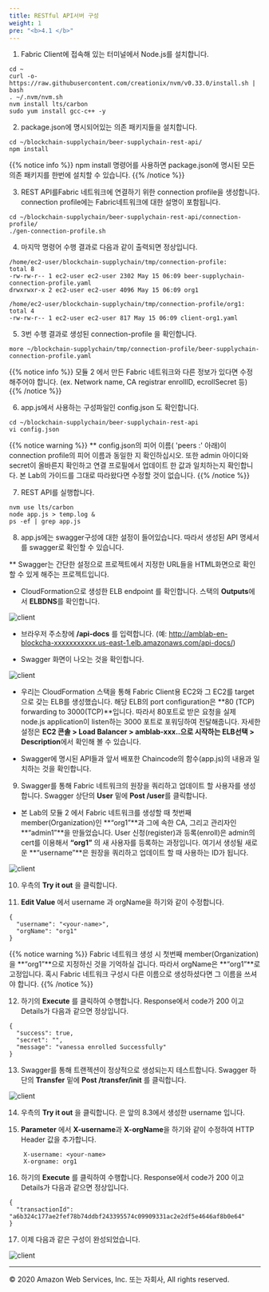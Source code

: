 ```yaml
---
title: RESTful API서버 구성
weight: 1
pre: "<b>4.1 </b>"
---
```


1. Fabric Client에 접속해 있는 터미널에서 Node.js를 설치합니다. 

```
cd ~
curl -o- https://raw.githubusercontent.com/creationix/nvm/v0.33.0/install.sh | bash
. ~/.nvm/nvm.sh 
nvm install lts/carbon
sudo yum install gcc-c++ -y
```

2. package.json에 명시되어있는 의존 패키지들을 설치합니다. 
```
cd ~/blockchain-supplychain/beer-supplychain-rest-api/ 
npm install
```

{{% notice info %}}
npm install 명령어를 사용하면 package.json에 명시된 모든 의존 패키지를 한번에 설치할 수 있습니다.
{{% /notice %}}

3. REST API를Fabric 네트워크에 연결하기 위한 connection profile을 생성합니다. connection profile에는 Fabric네트워크에 대한 설명이 포함됩니다.
```
cd ~/blockchain-supplychain/beer-supplychain-rest-api/connection-profile/
./gen-connection-profile.sh
```

4. 마지막 명령어 수행 결과로 다음과 같이 출력되면 정상입니다. 

```
/home/ec2-user/blockchain-supplychain/tmp/connection-profile:
total 8
-rw-rw-r-- 1 ec2-user ec2-user 2302 May 15 06:09 beer-supplychain-connection-profile.yaml
drwxrwxr-x 2 ec2-user ec2-user 4096 May 15 06:09 org1

/home/ec2-user/blockchain-supplychain/tmp/connection-profile/org1:
total 4
-rw-rw-r-- 1 ec2-user ec2-user 817 May 15 06:09 client-org1.yaml
```

5. 3번 수행 결과로 생성된 connection-profile 을 확인합니다. 
```
more ~/blockchain-supplychain/tmp/connection-profile/beer-supplychain-connection-profile.yaml
```

{{% notice info %}}
모듈 2 에서 만든 Fabric 네트워크와 다른 정보가 있다면 수정 해주어야 합니다. (ex. Network name, CA registrar enrollID, ecrollSecret 등) 
{{% /notice %}}

6. app.js에서 사용하는 구성파일인 config.json 도 확인합니다. 
```
cd ~/blockchain-supplychain/beer-supplychain-rest-api
vi config.json
```

{{% notice warning %}}
** config.json의 피어 이름( 'peers :' 아래)이 connection profile의 피어 이름과 동일한 지 확인하십시오. 또한 admin 아이디와 secret이 올바른지 확인하고 연결 프로필에서 업데이트 한 값과 일치하는지 확인합니다. 본 Lab의 가이드를 그대로 따라왔다면 수정할 것이 없습니다. 
{{% /notice %}}

7. REST API를 실행합니다. 
```
nvm use lts/carbon
node app.js > temp.log & 
ps -ef | grep app.js
```

8. app.js에는 swagger구성에 대한 설정이 들어있습니다. 따라서 생성된 API 명세서를 swagger로 확인할 수 있습니다. 

** Swagger는 간단한 설정으로 프로젝트에서 지정한 URL들을 HTML화면으로 확인할 수 있게 해주는 프로젝트입니다.  

- CloudFormation으로 생성한 ELB endpoint 를 확인합니다. 스택의 **Outputs**에서 **ELBDNS**를 확인합니다. 

![client](/lab5/images/rest_1.png)

- 브라우저 주소창에 **<ELBDNS>/api-docs** 를 입력합니다. (예: http://amblab-en-blockcha-xxxxxxxxxxx.us-east-1.elb.amazonaws.com/api-docs/)

- Swagger 화면이 나오는 것을 확인합니다. 

![client](/lab5/images/rest_2.png)

- 우리는 CloudFormation 스택을 통해 Fabric Client용 EC2와 그 EC2를 target 으로 갖는 ELB를 생성했습니다. 해당 ELB의 port configuration은 **80 (TCP) forwarding to 3000(TCP)**입니다. 따라서 80포트로 받은 요청을 실제 node.js application이 listen하는 3000 포트로 포워딩하여 전달해줍니다. 
자세한 설정은 **EC2 콘솔 > Load Balancer > amblab-xxx..으로 시작하는 ELB선택 > Description**에서 확인해 볼 수 있습니다.

- Swagger에 명시된 API들과 앞서 배포한 Chaincode의 함수(app.js)의 내용과 일치하는 것을 확인합니다. 

9. Swagger를 통해 Fabric 네트워크의 원장을 쿼리하고 업데이트 할 사용자를 생성합니다. Swagger 상단의 **User** 밑에  **Post /user**를 클릭합니다. 

- 본 Lab의 모듈 2 에서 Fabric 네트워크를 생성할 때 첫번째 member(Organization)인 **“org1”**과 그에 속한 CA, 그리고 관리자인 **“admin1”**을 만들었습니다. User 신청(register)과 등록(enroll)은 admin의 cert를 이용해서 **“org1”** 의 새 사용자를 등록하는 과정입니다. 여기서 생성될 새로운 **“username”**은 원장을 쿼리하고 업데이트 할 때 사용하는 ID가 됩니다. 

![client](/lab5/images/rest_3.png)

10. 우측의  **Try it out** 을 클릭합니다. 

11. **Edit Value** 에서 username 과 orgName을 하기와 같이 수정합니다. 

```
{
  "username": "<your-name>",
  "orgName": "org1"
}
```
{{% notice warning %}}
Fabric 네트워크 생성 시 첫번째 member(Organization)을 **“org1”**으로 지정하신 것을 기억하실 겁니다. 따라서 orgName은 **“org1”**로 고정입니다. 혹시 Fabric 네트워크 구성시 다른 이름으로 생성하셨다면 그 이름을 쓰셔야 합니다. 
{{% /notice %}}

12. 하기의 **Execute** 를 클릭하여 수행합니다. Response에서 code가 200 이고 Details가 다음과 같으면 정상입니다. 

```
{
  "success": true,
  "secret": "",
  "message": "vanessa enrolled Successfully"
}
```

13. Swagger를 통해 트랜젝션이 정상적으로 생성되는지 테스트합니다. Swagger 하단의 **Transfer** 밑에  **Post /transfer/init** 를 클릭합니다. 

![client](/lab5/images/rest_6.png)

14. 우측의  **Try it out**  을 클릭합니다. <your-name>은 앞의 8.3에서 생성한 username 입니다.

15. **Parameter** 에서 **X-username**과 **X-orgName**을 하기와 같이 수정하여 HTTP Header 값을 추가합니다. 

```
    X-username: <your-name> 
    X-orgname: org1
```

16. 하기의 **Execute** 를 클릭하여 수행합니다. Response에서 code가 200 이고 Details가 다음과 같으면 정상입니다.

```
{
  "transactionId": "a6b324c177ae2fef78b74ddbf243395574c09909331ac2e2df5e4646af8b0e64"
}
```

17. 이제 다음과 같은 구성이 완성되었습니다.

![client](/lab5/images/rest_8.png)


---
© 2020 Amazon Web Services, Inc. 또는 자회사, All rights reserved.
